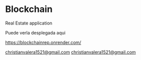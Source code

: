 # Blockchain
 Real Estate application 

Puede verla desplegada aqui 

https://blockchainrep.onrender.com/


christianvalera1521@gmail.com
christianvalera1521@gmail.com
